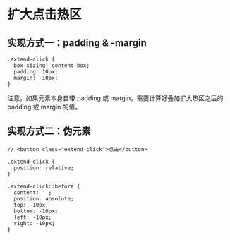 # 扩大点击热区

## 实现方式一：padding & -margin

```
.extend-click {
  box-sizing: content-box;
  padding: 10px;
  margin: -10px;
}
```

注意，如果元素本身自带 padding 或 margin，需要计算好叠加扩大热区之后的 padding 或 margin 的值。

## 实现方式二：伪元素

```
// <button class="extend-click">点击</button>

.extend-click {
  position: relative;
}

.extend-click::before {
  content: '';
  position: absolute;
  top: -10px;
  bottom: -10px;
  left: -10px;
  right: -10px;
}
```
